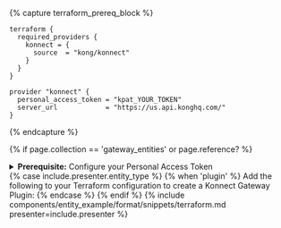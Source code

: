 {% capture terraform_prereq_block %}
```hcl
terraform {
  required_providers {
    konnect = {
      source  = "kong/konnect"
    }
  }
}

provider "konnect" {
  personal_access_token = "kpat_YOUR_TOKEN"
  server_url            = "https://us.api.konghq.com/"
}
```
{% endcapture %}

{% if page.collection == 'gateway_entities' or page.reference? %}
  <details class="mb-2">
    <summary class="rounded mb-0.5 bg-gray-200 p-2"><strong>Prerequisite:</strong> Configure your Personal Access Token</summary>
    <div>
      {{ terraform_prereq_block | markdownify }}
    </div>
  </details>
{% case include.presenter.entity_type %}
{% when 'plugin' %}
  Add the following to your Terraform configuration to create a Konnect Gateway Plugin:
{% endcase %}
{% endif %}
{% include components/entity_example/format/snippets/terraform.md presenter=include.presenter %}
